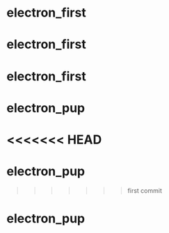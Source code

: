 # electron_first
# electron_first
# electron_first
# electron_pup
<<<<<<< HEAD
=======
# electron_pup
>>>>>>> first commit
# electron_pup
